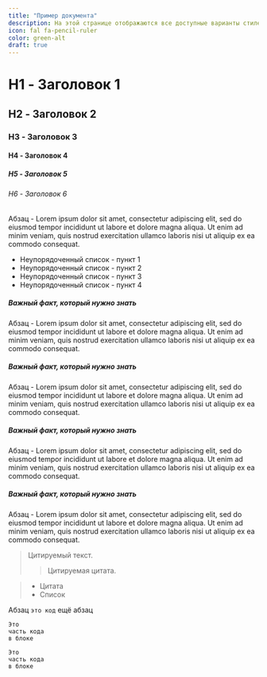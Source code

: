 ```yaml
---
title: "Пример документа"
description: На этой странице отображаются все доступные варианты стилей
icon: fal fa-pencil-ruler
color: green-alt
draft: true
---
```



# H1 - Заголовок 1

## H2 - Заголовок 2

### H3 - Заголовок 3

#### H4 - Заголовок 4

##### H5 - Заголовок 5

###### H6 - Заголовок 6

Абзац - Lorem ipsum dolor sit amet, consectetur adipiscing elit, sed do eiusmod tempor incididunt ut labore et dolore magna aliqua. Ut enim ad minim veniam, quis nostrud exercitation ullamco laboris nisi ut aliquip ex ea commodo consequat.

* Неупорядоченный список - пункт 1
* Неупорядоченный список - пункт 2
* Неупорядоченный список - пункт 3
* Неупорядоченный список - пункт 4

<div class="block-info blue">
    <h5><i class="far fa-info-circle"></i>Важный факт, который нужно знать</h5>
    <p>Абзац - Lorem ipsum dolor sit amet, consectetur adipiscing elit, sed do eiusmod tempor incididunt ut labore et dolore magna aliqua. Ut enim ad minim veniam, quis nostrud exercitation ullamco laboris nisi ut aliquip ex ea commodo consequat.</p>
</div>

<div class="block-info pink">
    <h5><i class="far fa-exclamation-circle"></i>Важный факт, который нужно знать</h5>
    <p>Абзац - Lorem ipsum dolor sit amet, consectetur adipiscing elit, sed do eiusmod tempor incididunt ut labore et dolore magna aliqua. Ut enim ad minim veniam, quis nostrud exercitation ullamco laboris nisi ut aliquip ex ea commodo consequat.</p>
</div>

<div class="block-info yellow">
    <h5><i class="far fa-exclamation-triangle"></i>Важный факт, который нужно знать</h5>
    <p>Абзац - Lorem ipsum dolor sit amet, consectetur adipiscing elit, sed do eiusmod tempor incididunt ut labore et dolore magna aliqua. Ut enim ad minim veniam, quis nostrud exercitation ullamco laboris nisi ut aliquip ex ea commodo consequat.</p>
</div>

<div class="block-info green">
    <h5><i class="far fa-check-circle"></i>Важный факт, который нужно знать</h5>
    <p>Абзац - Lorem ipsum dolor sit amet, consectetur adipiscing elit, sed do eiusmod tempor incididunt ut labore et dolore magna aliqua. Ut enim ad minim veniam, quis nostrud exercitation ullamco laboris nisi ut aliquip ex ea commodo consequat.</p>
</div>

> Цитируемый текст.
> 
> > Цитируемая цитата.

> * Цитата 
> * Список


Абзац `это код` ещё абзац

~~~~
Это 
часть кода 
в блоке
~~~~

```
Это 
часть кода 
в блоке
```
